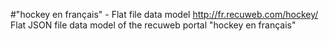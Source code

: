 #"hockey en français" - Flat file data model
http://fr.recuweb.com/hockey/
Flat JSON file data model of the recuweb portal "hockey en français"
